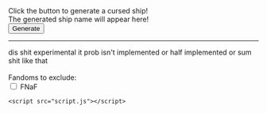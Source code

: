 <html lang="en">

<head>
    <meta charset="UTF-8">
    <meta name="viewport" content="width=device-width, 
                 initial-scale=1.0">
</head>

<body>
    <section>
    <label id="labelWithHTML">Click the button to generate a cursed ship!          </label>
    <br>
    <label id="label2">The generated ship name will appear here!          </label>
    <br>
    <button onclick="changeTextWithHTML()">Generate</button>
    <br>
    <hr>
    </section>
    <label id="warning">dis shit experimental it prob isn't implemented or half implemented or sum shit like that</label>
    <br>
    <br>
    <label id="exclusion">Fandoms to exclude:</label>
    <br>
    <input type="checkbox" id="fnaf-checkbox" name="fnaf" />
    <label for="fnaf-checkbox">FNaF</label>

    <script src="script.js"></script>
</body>

</html>
